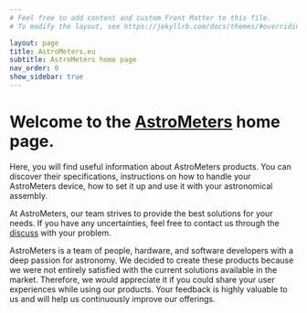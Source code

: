 ```yaml
---
# Feel free to add content and custom Front Matter to this file.
# To modify the layout, see https://jekyllrb.com/docs/themes/#overriding-theme-defaults

layout: page
title: AstroMeters.eu
subtitle: AstroMeters home page
nav_order: 0
show_sidebar: true
---
```


# Welcome to the [AstroMeters](https://www.astrometers.eu) home page.

Here, you will find useful information about AstroMeters products. You can discover their specifications, instructions on how to handle your AstroMeters device, how to set it up and use it with your astronomical assembly.

At AstroMeters, our team strives to provide the best solutions for your needs. If you have any uncertainties, feel free to contact us through the [discuss](https://github.com/orgs/AstroMeters/discussions) with your problem.

AstroMeters is a team of people, hardware, and software developers with a deep passion for astronomy. We decided to create these products because we were not entirely satisfied with the current solutions available in the market. Therefore, we would appreciate it if you could share your user experiences while using our products. Your feedback is highly valuable to us and will help us continuously improve our offerings.
